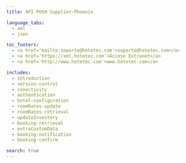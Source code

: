 ```yaml
---
title: API PUSH Supplier-Phoenix

language_tabs:
  - xml
  - json

toc_footers:
  - <a href='mailto:soporte@hotetec.com'>soporte@hotetec.com</a>
  - <a href='https://xml.hotetec.com'>Acceso Extranet</a>
  - <a href='http://www.hotetec.com'>www.hotetec.com</a>

includes:
  - introduction
  - version-control
  - conectivity
  - authentication
  - hotel-configuration
  - roomRates-update
  - roomRates-retrieval
  - updateInventory
  - booking-retrieval
  - extraCustomData
  - booking-notification
  - booking-confirm

search: true
---
```

